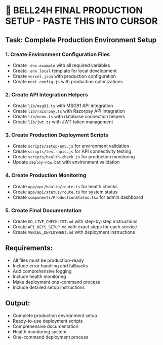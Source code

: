 # 🚀 BELL24H FINAL PRODUCTION SETUP - PASTE THIS INTO CURSOR

## Task: Complete Production Environment Setup

### 1. Create Environment Configuration Files
- Create `.env.example` with all required variables
- Create `.env.local` template for local development
- Create `vercel.json` with production configuration
- Create `next.config.js` with production optimizations

### 2. Create API Integration Helpers
- Create `lib/msg91.ts` with MSG91 API integration
- Create `lib/razorpay.ts` with Razorpay API integration
- Create `lib/neon.ts` with database connection helpers
- Create `lib/jwt.ts` with JWT token management

### 3. Create Production Deployment Scripts
- Create `scripts/setup-env.js` for environment validation
- Create `scripts/test-apis.js` for API connectivity testing
- Create `scripts/health-check.js` for production monitoring
- Update `deploy-now.bat` with environment validation

### 4. Create Production Monitoring
- Create `app/api/health/route.ts` for health checks
- Create `app/api/status/route.ts` for system status
- Create `components/ProductionStatus.tsx` for admin dashboard

### 5. Create Final Documentation
- Create `GO_LIVE_CHECKLIST.md` with step-by-step instructions
- Create `API_KEYS_SETUP.md` with exact steps for each service
- Create `VERCEL_DEPLOYMENT.md` with deployment instructions

## Requirements:
- All files must be production-ready
- Include error handling and fallbacks
- Add comprehensive logging
- Include health monitoring
- Make deployment one-command process
- Include detailed setup instructions

## Output:
- Complete production environment setup
- Ready-to-use deployment scripts
- Comprehensive documentation
- Health monitoring system
- One-command deployment process
